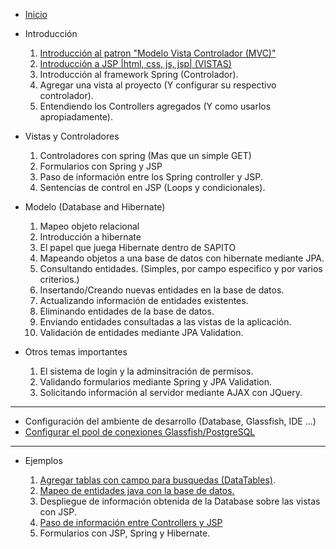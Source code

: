  * [Inicio](https://github.com/DiganmeGiovanni/SAPITO/wiki) 
 * Introducción
   1. [Introducción al patron "Modelo Vista Controlador (MVC)"](https://github.com/DiganmeGiovanni/SAPITO/wiki/Introducci%C3%B3n-al-patron-%22Modelo-Vista-Controlador-(MVC)%22)
   2. [Introducción a JSP |html, css, js, jsp| (VISTAS)](https://github.com/DiganmeGiovanni/SAPITO/wiki/Introducci%C3%B3n-a-JSP)
   3. Introducción al framework Spring (Controlador).
   4. Agregar una vista al proyecto (Y configurar su respectivo controlador).
   5. Entendiendo los Controllers agregados (Y como usarlos apropiadamente).

 * Vistas y Controladores
   1. Controladores con spring (Mas que un simple GET)
   2. Formularios con Spring y JSP
   3. Paso de información entre los Spring controller y JSP.
   4. Sentencias de control en JSP (Loops y condicionales).

 * Modelo (Database and Hibernate)
   1. Mapeo objeto relacional
   2. Introducción a hibernate
   3. El papel que juega Hibernate dentro de SAPITO
   4. Mapeando objetos a una base de datos con hibernate mediante JPA.
   5. Consultando entidades. (Simples, por campo especifico y por varios criterios.)
   6. Insertando/Creando nuevas entidades en la base de datos.
   7. Actualizando información de entidades existentes.
   8. Eliminando entidades de la base de datos.
   9. Enviando entidades consultadas a las vistas de la aplicación.
   10. Validación de entidades mediante JPA Validation.

 * Otros temas importantes
   1. El sistema de login y la adminsitración de permisos.
   2. Validando formularios mediante Spring y JPA Validation.
   3. Solicitando información al servidor mediante AJAX con JQuery.

---

   - Configuración del ambiente de desarrollo (Database, Glassfish, IDE ...)
   - [Configurar el pool de conexiones Glassfish/PostgreSQL](./Configurar-el-Pool-de-conexiones)

--- ---

 * Ejemplos

   1. [Agregar tablas con campo para busquedas (DataTables)](https://github.com/DiganmeGiovanni/SAPITO/wiki/Agregar-tablas-con-campo-para-busquedas-%28DataTables%29).
   2. [Mapeo de entidades java con la base de datos.](https://github.com/DiganmeGiovanni/SAPITO/wiki/Mapeo-de-entidades-java-con-la-base-de-datos)
   3. Despliegue de información obtenida de la Database sobre las vistas con JSP.
   4. [Paso de información entre Controllers y JSP](./Paso-de-informaci%C3%B3n-entre-Controllers-y-Vistas-(JSP))
   5. Formularios con JSP, Spring y Hibernate.
